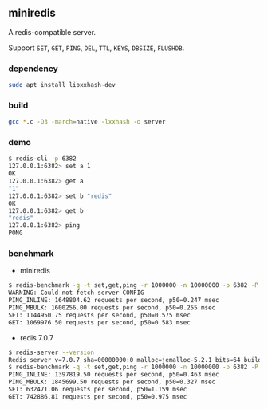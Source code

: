 ## miniredis

A redis-compatible server.

Support `SET`, `GET`, `PING`, `DEL`, `TTL`, `KEYS`, `DBSIZE`, `FLUSHDB`.

### dependency

```bash
sudo apt install libxxhash-dev
```

### build

```bash
gcc *.c -O3 -march=native -lxxhash -o server
```

### demo

```bash
$ redis-cli -p 6382
127.0.0.1:6382> set a 1
OK
127.0.0.1:6382> get a
"1"
127.0.0.1:6382> set b "redis"
OK
127.0.0.1:6382> get b
"redis"
127.0.0.1:6382> ping
PONG
```

### benchmark

- miniredis

```bash
$ redis-benchmark -q -t set,get,ping -r 1000000 -n 10000000 -p 6382 -P 16
WARNING: Could not fetch server CONFIG
PING_INLINE: 1648804.62 requests per second, p50=0.247 msec
PING_MBULK: 1600256.00 requests per second, p50=0.255 msec
SET: 1144950.75 requests per second, p50=0.575 msec
GET: 1069976.50 requests per second, p50=0.583 msec
```

- redis 7.0.7

```bash
$ redis-server --version
Redis server v=7.0.7 sha=00000000:0 malloc=jemalloc-5.2.1 bits=64 build=60db4852972c3375
$ redis-benchmark -q -t set,get,ping -r 1000000 -n 10000000 -p 6382 -P 16
PING_INLINE: 1397819.50 requests per second, p50=0.463 msec
PING_MBULK: 1845699.50 requests per second, p50=0.327 msec
SET: 632471.06 requests per second, p50=1.159 msec
GET: 742886.81 requests per second, p50=0.975 msec
```
